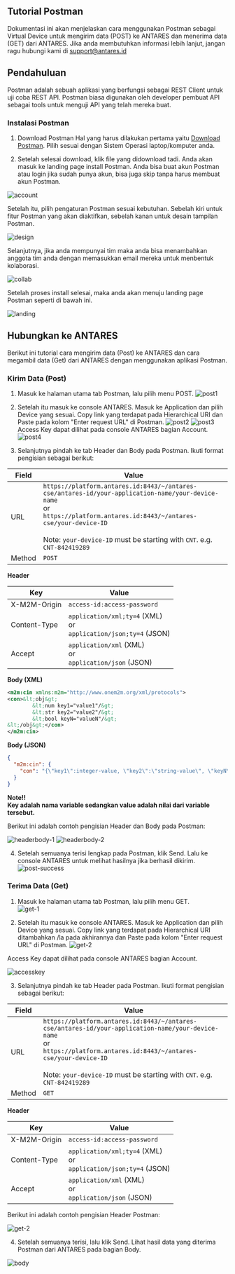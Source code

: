 ## Tutorial Postman
Dokumentasi ini akan menjelaskan cara menggunakan Postman sebagai Virtual Device untuk mengirim data (POST) ke ANTARES dan menerima data (GET) dari ANTARES. Jika anda membutuhkan informasi lebih lanjut, jangan ragu hubungi kami di support@antares.id

## Pendahuluan
Postman adalah sebuah aplikasi yang berfungsi sebagai REST Client untuk uji coba REST API. Postman biasa digunakan oleh developer pembuat API sebagai tools untuk menguji API yang telah mereka buat.

### Instalasi Postman
1. Download Postman
Hal yang harus dilakukan pertama yaitu [Download Postman](https://www.getpostman.com/apps). Pilih sesuai dengan Sistem Operasi laptop/komputer anda.

2. Setelah selesai download, klik file yang didownload tadi. Anda akan masuk ke landing page install Postman. Anda bisa buat akun Postman atau login jika sudah punya akun, bisa juga skip tanpa harus membuat akun Postman.

![account](https://antares.id/assets/img/installpm1.png)

Setelah itu, pilih pengaturan Postman sesuai kebutuhan. Sebelah kiri untuk fitur Postman yang akan diaktifkan, sebelah kanan untuk desain tampilan Postman.  

![design](https://antares.id/assets/img/installpm2.png)  

Selanjutnya, jika anda mempunyai tim maka anda bisa menambahkan anggota tim anda dengan memasukkan email mereka untuk menbentuk kolaborasi.  

![collab](https://antares.id/assets/img/installpm3.png)  

Setelah proses install selesai, maka anda akan menuju landing page Postman seperti di bawah ini.  

![landing](https://antares.id/assets/img/installpm4.png)

## Hubungkan ke ANTARES
Berikut ini tutorial cara mengirim data (Post) ke ANTARES dan cara megambil data (Get) dari ANTARES dengan menggunakan aplikasi Postman.

### Kirim Data (Post)
1. Masuk ke halaman utama tab Postman, lalu pilih menu POST.
![post1](https://antares.id/assets/img/postdatapm1.png)

2. Setelah itu masuk ke console ANTARES. Masuk ke Application dan pilih Device yang sesuai. Copy link yang terdapat pada Hierarchical URI dan Paste pada kolom "Enter request URL" di Postman.
![post2](https://antares.id/assets/img/postdatapm2.png)
![post3](https://antares.id/assets/img/postdatapm3.png)
Access Key dapat dilihat pada console ANTARES bagian Account.
![post4](https://antares.id/assets/img/postdatapm4.png)

3. Selanjutnya pindah ke tab Header dan Body pada Postman. Ikuti format pengisian sebagai berikut:

| Field | Value |
|-------|-------|
| URL | `https://platform.antares.id:8443/~/antares-cse/antares-id/your-application-name/your-device-name`<br>or<br>`https://platform.antares.id:8443/~/antares-cse/your-device-ID`<br><br>Note: `your-device-ID` must be starting with `CNT`. e.g. `CNT-842419289` |
| Method | `POST` |

**Header**  

| Key | Value |
|-----|-------|
| X-M2M-Origin | `access-id:access-password` |
| Content-Type | `application/xml;ty=4` (XML)<br>or<br>`application/json;ty=4` (JSON) |
| Accept | `application/xml` (XML)<br>or<br>`application/json` (JSON) |

**Body (XML)**  
```xml
<m2m:cin xmlns:m2m="http://www.onem2m.org/xml/protocols">
<con>&lt;obj&gt;
        &lt;num key1="value1"/&gt;
        &lt;str key2="value2"/&gt;
        &lt;bool keyN="valueN"/&gt;
&lt;/obj&gt;</con>
</m2m:cin>
```

**Body (JSON)**  
```json
{
  "m2m:cin": {
    "con": "{\"key1\":integer-value, \"key2\":\"string-value\", \"keyN\":\"valueN\"}"
  }
}
```

**Note!!  
Key adalah nama variable sedangkan value adalah nilai dari variable tersebut.**  

Berikut ini adalah contoh pengisian Header dan Body pada Postman:  

![headerbody-1](https://antares.id/assets/img/postdatapm5.png)
![headerbody-2](https://antares.id/assets/img/postdatapm6.png)

4. Setelah semuanya terisi lengkap pada Postman, klik Send. Lalu ke console ANTARES untuk melihat hasilnya jika berhasil dikirim.  
![post-success](https://antares.id/assets/img/postdatapm7.png)  

### Terima Data (Get)
1. Masuk ke halaman utama tab Postman, lalu pilih menu GET.  
![get-1](https://antares.id/assets/img/getdatapm1.png)

2. Setelah itu masuk ke console ANTARES. Masuk ke Application dan pilih Device yang sesuai. Copy link yang terdapat pada Hierarchical URI ditambahkan /la pada akhirannya dan Paste pada kolom "Enter request URL" di Postman.
![get-2](https://antares.id/assets/img/getdatapm2.png)

Access Key dapat dilihat pada console ANTARES bagian Account.

![accesskey](https://antares.id/assets/img/postdatapm4.png)  

3. Selanjutnya pindah ke tab Header pada Postman. Ikuti format pengisian sebagai berikut:  

| Field | Value |
|-------|-------|
| URL | `https://platform.antares.id:8443/~/antares-cse/antares-id/your-application-name/your-device-name`<br>or<br>`https://platform.antares.id:8443/~/antares-cse/your-device-ID`<br><br>Note: `your-device-ID` must be starting with `CNT`. e.g. `CNT-842419289` |
| Method | `GET` |

**Header**  

| Key | Value |
|-----|-------|
| X-M2M-Origin | `access-id:access-password` |
| Content-Type | `application/xml;ty=4` (XML)<br>or<br>`application/json;ty=4` (JSON) |
| Accept | `application/xml` (XML)<br>or<br>`application/json` (JSON) |

Berikut ini adalah contoh pengisian Header Postman:

![get-2](https://antares.id/assets/img/getdatapm3.png)

4. Setelah semuanya terisi, lalu klik Send. Lihat hasil data yang diterima Postman dari ANTARES pada bagian Body.  

![body](https://antares.id/assets/img/getdatapm4.png)
